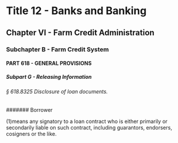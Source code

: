 
# Title 12 - Banks and Banking
## Chapter VI - Farm Credit Administration
### Subchapter B - Farm Credit System
#### PART 618 - GENERAL PROVISIONS
##### Subpart G - Releasing Information
###### § 618.8325 Disclosure of loan documents.
####### Borrower

(1)means any signatory to a loan contract who is either primarily or secondarily liable on such contract, including guarantors, endorsers, cosigners or the like.
